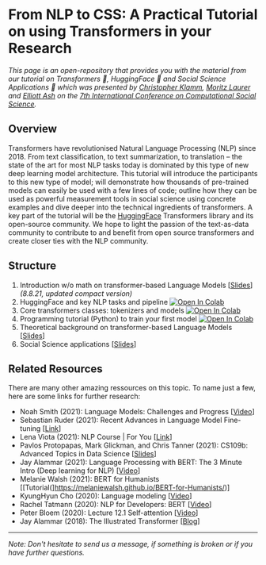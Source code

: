 # From NLP to CSS: A Practical Tutorial on using Transformers in your Research
_This page is an open-repository that provides you with the material from our tutorial on Transformers 🤖, HuggingFace 🤗 and Social Science Applications 👥
which was presented by [Christopher Klamm](https://linktr.ee/chkla), [Moritz Laurer](https://www.ceps.eu/ceps-staff/moritz-laurer/) and [Elliott Ash](https://elliottash.com) on the [7th International Conference on Computational Social Science](https://ic2s2-2021.ethz.ch)._

## Overview
Transformers have revolutionised Natural Language Processing (NLP) since 2018. 
From text classification, to text summarization, to translation – the state of the 
art for most NLP tasks today is dominated by this type of new deep learning model 
architecture. This tutorial will introduce the participants to this new type of 
model; will demonstrate how thousands of pre-trained models can easily be 
used with a few lines of code; outline how they can be used as 
powerful measurement tools in social science using concrete examples 
and dive deeper into the technical ingredients of transformers. 
A key part of the tutorial will be the [HuggingFace](huggingface.com) Transformers library and its 
open-source community. We hope to light the passion of the text-as-data community 
to contribute to and benefit from open source transformers and create closer ties 
with the NLP community.

## Structure
1. Introduction w/o math on transformer-based Language Models [[Slides](https://drive.google.com/file/d/1hQtpWBtDo1GwQJQqOfPeByVTat4UcQhL/view?usp=sharing)] _(8.8.21, updated compact version)_
2. HuggingFace and key NLP tasks and pipeline [![Open In Colab](https://colab.research.google.com/assets/colab-badge.svg)](https://colab.research.google.com/drive/1K9zkPIUBPCWaVgg4duuYKirOrxAID0wG?usp=sharing)
3. Core transformers classes: tokenizers and models [![Open In Colab](https://colab.research.google.com/assets/colab-badge.svg)](https://colab.research.google.com/drive/1K9zkPIUBPCWaVgg4duuYKirOrxAID0wG?usp=sharing)
4. Programming tutorial (Python) to train your first model [![Open In Colab](https://colab.research.google.com/assets/colab-badge.svg)](https://colab.research.google.com/drive/1vXgjybT0wMIuSV-J5Xt_WCQ0fKupa1QI?usp=sharing)
5. Theoretical background on transformer-based Language Models [[Slides](https://drive.google.com/file/d/1Wg5EAtu16Sd12IcfLqDWzOlVeoBsjcxp/view?usp=sharing)]
6. Social Science applications [[Slides](https://drive.google.com/file/d/10JsY6laYGGOlL7NgOehnAEVAhAUsFv_O/view?usp=sharing)]

## Related Resources
There are many other amazing ressources on this topic. To name just a few, here are some links for further research:
* Noah Smith (2021): Language Models: Challenges and Progress [[Video](https://drive.google.com/file/d/18PnZRcHPsLP6co-Nis-q1eJAn_PleZmI/view)]
* Sebastian Ruder (2021): Recent Advances in Language Model Fine-tuning [[Link](https://ruder.io/recent-advances-lm-fine-tuning/)]
* Lena Viota (2021): NLP Course | For You [[Link](https://lena-voita.github.io/nlp_course.html)]
* Pavlos Protopapas, Mark Glickman, and Chris Tanner (2021): CS109b: Advanced Topics in Data Science [[Slides](https://harvard-iacs.github.io/2021-CS109B/)]
* Jay Alammar (2021): Language Processing with BERT: The 3 Minute Intro (Deep learning for NLP) [[Video](https://www.youtube.com/watch?v=ioGry-89gqE&t=2s)]
* Melanie Walsh (2021): BERT for Humanists [[Tutorial(]https://melaniewalsh.github.io/BERT-for-Humanists/)]
* KyungHyun Cho (2020): Language modeling [[Video](https://www.youtube.com/watch?v=3ylAcmHVMv8)]
* Rachel Tatmann (2020): NLP for Developers: BERT [[Video](https://www.youtube.com/watch?v=zMxvS7hD-Ug&t=134s)]
* Peter Bloem (2020): Lecture 12.1 Self-attention [[Video](https://www.youtube.com/watch?v=KmAISyVvE1Y)]
* Jay Alammar (2018): The Illustrated Transformer [[Blog](https://jalammar.github.io/illustrated-transformer/)]

_____
_Note: Don't hesitate to send us a message, if something is broken or if you have further questions._
